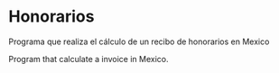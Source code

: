 # Honorarios
Programa que realiza el cálculo de un recibo de honorarios en Mexico

Program that calculate a invoice in Mexico.

